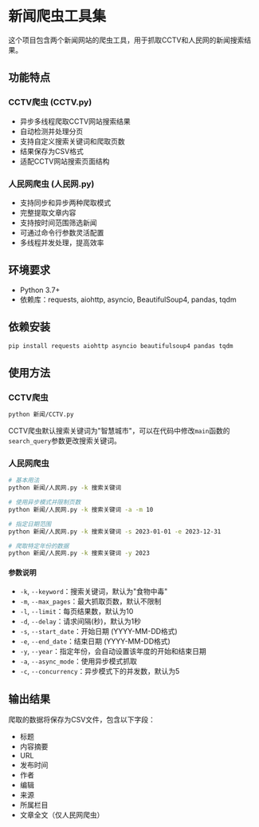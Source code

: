 <!--
 * @Author: 择安网络
 * @Code function: 
 * @Date: 2025-04-29 11:14:52
 * @FilePath: /爬虫仓/README.md
 * @LastEditTime: 2025-06-04 09:53:05
-->
# 新闻爬虫工具集

这个项目包含两个新闻网站的爬虫工具，用于抓取CCTV和人民网的新闻搜索结果。

## 功能特点

### CCTV爬虫 (CCTV.py)
- 异步多线程爬取CCTV网站搜索结果
- 自动检测并处理分页
- 支持自定义搜索关键词和爬取页数
- 结果保存为CSV格式
- 适配CCTV网站搜索页面结构

### 人民网爬虫 (人民网.py)
- 支持同步和异步两种爬取模式
- 完整提取文章内容
- 支持按时间范围筛选新闻
- 可通过命令行参数灵活配置
- 多线程并发处理，提高效率

## 环境要求

- Python 3.7+
- 依赖库：requests, aiohttp, asyncio, BeautifulSoup4, pandas, tqdm

## 依赖安装

```bash
pip install requests aiohttp asyncio beautifulsoup4 pandas tqdm
```

## 使用方法

### CCTV爬虫

```bash
python 新闻/CCTV.py
```

CCTV爬虫默认搜索关键词为"智慧城市"，可以在代码中修改`main`函数的`search_query`参数更改搜索关键词。

### 人民网爬虫

```bash
# 基本用法
python 新闻/人民网.py -k 搜索关键词

# 使用异步模式并限制页数
python 新闻/人民网.py -k 搜索关键词 -a -m 10

# 指定日期范围
python 新闻/人民网.py -k 搜索关键词 -s 2023-01-01 -e 2023-12-31

# 爬取特定年份的数据
python 新闻/人民网.py -k 搜索关键词 -y 2023
```

#### 参数说明

- `-k`, `--keyword`：搜索关键词，默认为"食物中毒"
- `-m`, `--max_pages`：最大抓取页数，默认不限制
- `-l`, `--limit`：每页结果数，默认为10
- `-d`, `--delay`：请求间隔(秒)，默认为1秒
- `-s`, `--start_date`：开始日期 (YYYY-MM-DD格式)
- `-e`, `--end_date`：结束日期 (YYYY-MM-DD格式)
- `-y`, `--year`：指定年份，会自动设置该年度的开始和结束日期
- `-a`, `--async_mode`：使用异步模式抓取
- `-c`, `--concurrency`：异步模式下的并发数，默认为5

## 输出结果

爬取的数据将保存为CSV文件，包含以下字段：
- 标题
- 内容摘要
- URL
- 发布时间
- 作者
- 编辑
- 来源
- 所属栏目
- 文章全文（仅人民网爬虫）
